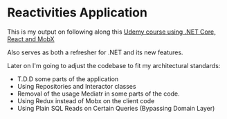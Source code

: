 # Reactivities Application

This is my output on following along this [Udemy course using .NET Core, React and MobX][1]

Also serves as both a refresher for .NET and its new features.

Later on I'm going to adjust the codebase to fit my architectural standards:

- T.D.D some parts of the application
- Using Repositories and Interactor classes
- Removal of the usage Mediatr in some parts of the code.
- Using Redux instead of Mobx on the client code
- Using Plain SQL Reads on Certain Queries (Bypassing Domain Layer)

[1]:[https://www.udemy.com/course/complete-guide-to-building-an-app-with-net-core-and-react/]